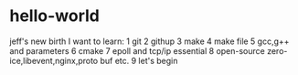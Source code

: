 # hello-world
jeff's new birth
I want to learn:
1 git
2 githup
3 make
4 make file
5 gcc,g++ and parameters
6 cmake
7 epoll and tcp/ip essential
8 open-source zero-ice,libevent,nginx,proto buf etc.
9 let's begin

